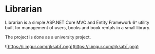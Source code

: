 # Librarian
Librarian is a simple ASP.NET Core MVC and Entity Framework 6^ utility built for management of users, books and book rentals in a small library.

The project is done as a university project.

![https://i.imgur.com/rjksabT.png](https://i.imgur.com/rjksabT.png)
